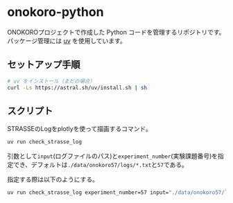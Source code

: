 # onokoro-python

ONOKOROプロジェクトで作成した Python コードを管理するリポジトリです。  
パッケージ管理には [uv](https://github.com/astral-sh/uv) を使用しています。

## セットアップ手順

```bash
# uv をインストール（まだの場合）
curl -Ls https://astral.sh/uv/install.sh | sh
```

## スクリプト

STRASSEのLogをplotlyを使って描画するコマンド。

```bash
uv run check_strasse_log
```

引数として`input`(ログファイルのパス)と`experiment_number`(実験課題番号)を指定でき、デフォルトは`./data/onokoro57/logs/*.txt`と`57`である。

指定する際は以下のようにする。

```bash
uv run check_strasse_log experiment_number=57 input="./data/onokoro57/logs/*.txt"
```